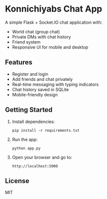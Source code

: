 # Konnichiyabs Chat App

A simple Flask + Socket.IO chat application with:
- World chat (group chat)
- Private DMs with chat history
- Friend system
- Responsive UI for mobile and desktop

## Features

- Register and login
- Add friends and chat privately
- Real-time messaging with typing indicators
- Chat history saved in SQLite
- Mobile-friendly design

## Getting Started

1. Install dependencies:
   ```
   pip install -r requirements.txt
   ```

2. Run the app:
   ```
   python app.py
   ```

3. Open your browser and go to:
   ```
   http://localhost:5000
   ```

## License

MIT
